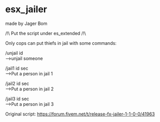 # esx_jailer

made by Jager Bom


/!\ Put the script under es_extended /!\

Only cops can put thiefs in jail with some commands:


/unjail id          
-->unjail someone


/jail1 id sec       
-->Put a person in jail 1


/jail2 id sec       
-->Put a person in jail 2


/jail3 id sec       
-->Put a person in jail 3


Original script: https://forum.fivem.net/t/release-fx-jailer-1-1-0-0/41963


